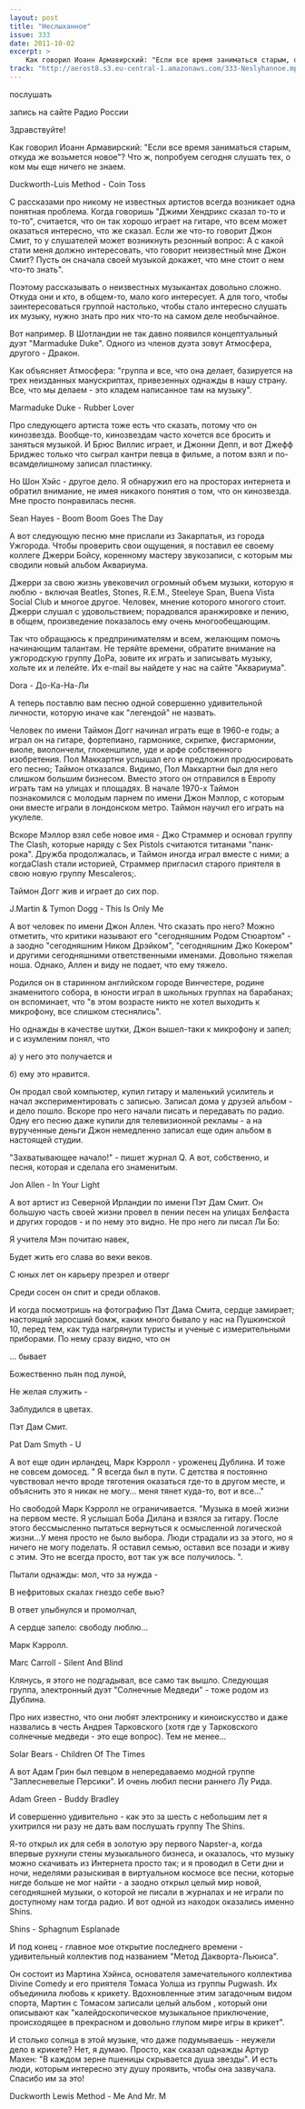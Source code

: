 ```yaml
---
layout: post
title: "Неслыханное"
issue: 333
date: 2011-10-02
excerpt: >
    Как говорил Иоанн Армавирский: "Если все время заниматься старым, откуда же возьмется новое"? Что ж, попробуем сегодня слушать тех, о ком мы еще ничего не знаем.
track: "http://aerost8.s3.eu-central-1.amazonaws.com/333-Neslyhannoe.mp3"
---
```


послушать

запись на сайте Радио России

Здравствуйте!

Как говорил Иоанн Армавирский: "Если все время заниматься старым, откуда же возьмется новое"? Что ж, попробуем сегодня слушать тех, о ком мы еще ничего не знаем.

Duckworth-Luis Method - Coin Toss

С рассказами про никому не известных артистов всегда возникает одна понятная проблема. Когда говоришь "Джими Хендрикс сказал то-то и то-то", считается, что он так хорошо играет на гитаре, что всем может оказаться интересно, что же сказал. Если же что-то говорит Джон Смит, то у слушателей может возникнуть резонный вопрос: А с какой стати меня должно интересовать, что говорит неизвестный мне Джон Смит? Пусть он сначала своей музыкой докажет, что мне стоит о нем что-то знать".

Поэтому рассказывать о неизвестных музыкантах довольно сложно. Откуда они и кто, в общем-то, мало кого интересует. А для того, чтобы заинтересоваться группой настолько, чтобы стало интересно слушать их музыку, нужно знать про них что-то на самом деле необычайное.

Вот например. В Шотландии не так давно появился концептуальный дуэт "Marmaduke Duke". Одного из членов дуэта зовут Атмосфера, другого - Дракон.

Как объясняет Атмосфера: "группа и все, что она делает, базируется на трех неизданных манускриптах, привезенных однажды в нашу страну. Все, что мы делаем - это кладем написанное там на музыку".

Marmaduke Duke - Rubber Lover

Про следующего артиста тоже есть что сказать, потому что он кинозвезда. Вообще-то, кинозвездам часто хочется все бросить и заняться музыкой. И Брюс Виллис играет, и Джонни Депп, и вот Джефф Бриджес только что сыграл кантри певца в фильме, а потом взял и по-всамделишному записал пластинку.

Но Шон Хэйс - другое дело. Я обнаружил его на просторах интернета и обратил внимание, не имея никакого понятия о том, что он кинозвезда. Мне просто понравилась песня.

Sean Hayes - Boom Boom Goes The Day

А вот следующую песню мне прислали из Закарпатья, из города Ужгорода. Чтобы проверить свои ощущения, я поставил ее своему коллеге Джерри Бойсу, коренному мастеру звукозаписи, с которым мы сводили новый альбом Аквариума.

Джерри за свою жизнь увековечил огромный объем музыки, которую я люблю - включая Beatles, Stones, R.E.M., Steeleye Span, Buena Vista Social Club и многое другое. Человек, мнение которого многого стоит. Джерри слушал с удовольствием; порадовался аранжировке и пению, в общем, произведение показалось ему очень многообещающим.

Так что обращаюсь к предпринимателям и всем, желающим помочь начинающим талантам. Не теряйте времени, обратите внимание на ужгородскую группу ДоРа, зовите их играть и записывать музыку, хольте их и лелейте. Их e-mail вы найдете у нас на сайте "Аквариума".

Dora - До-Ка-На-Ли

А теперь поставлю вам песню одной совершенно удивительной личности, которую иначе как "легендой" не назвать.

Человек по имени Таймон Догг начинал играть еще в 1960-е годы; а играл он на гитаре, фортепиано, гармонике, скрипке, фисгармонии, виоле, виолончели, глокеншпиле, уде и арфе собственного изобретения. Пол Маккартни услышал его и предложил продюсировать его песню; Таймон отказался. Видимо, Пол Маккартни был для него слишком большим бизнесом. Вместо этого он отправился в Европу играть там на улицах и площадях. В начале 1970-х Таймон познакомился с молодым парнем по имени Джон Мэллор, с которым они вместе играли в лондонском метро. Таймон научил его играть на укулеле.

Вскоре Мэллор взял себе новое имя - Джо Страммер и основал группу The Clash, которые наряду с Sex Pistols считаются титанами "панк-рока". Дружба продолжалась, и Таймон иногда играл вместе с ними; а когдаClash стали историей, Страммер пригласил старого приятеля в свою новую группу Mescaleros;.

Таймон Догг жив и играет до сих пор.

J.Martin & Tymon Dogg - This Is Only Me

А вот человек по имени Джон Аллен. Что сказать про него? Можно отметить, что критики называют его "сегодняшним Родом Стюартом" - а заодно "сегодняшним Ником Дрэйком", "сегодняшним Джо Кокером" и другими сегодняшними ответственными именами. Довольно тяжелая ноша. Однако, Аллен и виду не подает, что ему тяжело.

Родился он в старинном английском городе Винчестере, родине знаменитого собора, в юности играл в школьных группах на барабанах; он вспоминает, что "в этом возрасте никто не хотел выходить к микрофону, все слишком стеснялись".

Но однажды в качестве шутки, Джон вышел-таки к микрофону и запел; и с изумленим понял, что

а) у него это получается и

б) ему это нравится.

Он продал свой компьютер, купил гитару и маленький усилитель и начал экспериментировать с записью. Записал дома у друзей альбом - и дело пошло. Вскоре про него начали писать и передавать по радио. Одну его песню даже купили для телевизионной рекламы - а на вурученные деньги Джон немедленно записал еще один альбом в настоящей студии.

"Захватывающее начало!" - пишет журнал Q. А вот, собственно, и песня, которая и сделала его знаменитым.

Jon Allen - In Your Light

А вот артист из Северной Ирландии по имени Пэт Дам Смит. Он большую часть своей жизни провел в пении песен на улицах Белфаста и других городов - и по нему это видно. Не про него ли писал Ли Бо:

Я учителя Мэн почитаю навек,

Будет жить его слава во веки веков.

С юных лет он карьеру презрел и отверг

Среди сосен он спит и среди облаков.

И когда посмотришь на фотографию Пэт Дама Смита, сердце замирает; настоящий заросший бомж, каких много бывало у нас на Пушкинской 10, перед тем, как туда нагрянули туристы и ученые с измерительными приборами. По нему сразу видно, что он

... бывает

Божественно пьян под луной,

Не желая служить -

Заблудился в цветах.

Пэт Дам Смит.

Pat Dam Smyth - U

А вот еще один ирландец, Марк Кэрролл - уроженец Дублина. И тоже не совсем домосед. " Я всегда был в пути. С детства я постоянно чувствовал нечто вроде тяготения оказаться где-то в другом месте, и объяснить это я никак не могу... меня тянет куда-то, вот и все..."

Но свободой Марк Кэрролл не ограничивается. "Музыка в моей жизни на первом месте. Я услышал Боба Дилана и взялся за гитару. После этого бессмысленно пытаться вернуться к осмысленной логической жизни...У меня просто не было выбора. Люди страдали из за этого, но я ничего не могу поделать. Я оставил семью, оставил все позади и живу с этим. Это не всегда просто, вот так уж все получилось. ".

Пытали однажды: мол, что за нужда -

В нефритовых скалах гнездо себе вью?

В ответ улыбнулся и промолчал,

А сердце запело: свободу люблю...

Марк Кэрролл.

Marc Carroll - Silent And Blind

Клянусь, я этого не подгадывал, все само так вышло. Следующая группа, электронный дуэт "Солнечные Медведи" - тоже родом из Дублина.

Про них известно, что они любят электронику и киноискусство и даже назвались в честь Андрея Тарковского (хотя где у Тарковского солнечные медведи - это еще вопрос). Тем не менее...

Solar Bears - Children Of The Times

А вот Адам Грин был певцом в непередаваемо модной группе "Заплесневелые Персики". И очень любил песни раннего Лу Рида.

Adam Green - Buddy Bradley

И совершенно удивительно - как это за шесть с небольшим лет я ухитрился ни разу не дать вам послушать группу The Shins.

Я-то открыл их для себя в золотую эру первого Napster-а, когда впервые рухнули стены музыкального бизнеса, и оказалось, что музыку можно скачивать из Интернета просто так; и я проводил в Сети дни и ночи, неделями разыскивая в виртуальном космосе все песни, которые нигде больше не мог найти - а заодно открыл целый мир новой, сегодняшней музыки, о которой не писали в журналах и не играли по доступному нам тогда радио. И вот одной из находок оказались именно Shins.

Shins - Sphagnum Esplanade

И под конец - главное мое открытие последнего времени - удивительный коллектив под названием "Метод Дакворта-Льюиса".

Он состоит из Мартина Хэйнса, основателя замечательного коллектива Divine Comedy и его приятеля Томаса Уолша из группы Pugwash. Их объединила любовь к крикету. Вдохновленные этим загадочным видом спорта, Мартин с Томасом записали целый альбом , который они описывают как "калейдоскопическое музыкальное приключение, происходящее в прекрасном и довольно глупом мире игры в крикет".

И столько солнца в этой музыке, что даже подумываешь - неужели дело в крикете? Нет, я думаю. Просто, как сказал однажды Артур Махен: "В каждом зерне пшеницы скрывается душа звезды". И есть люди, которым интересно эту душу проявить, чтобы она зазвучала. Спасибо им за это!

Duckworth Lewis Method - Me And Mr. M
